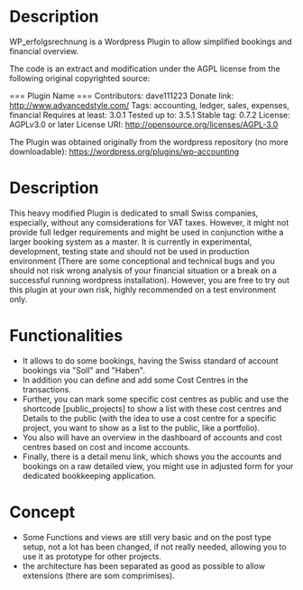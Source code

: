 # Description

WP_erfolgsrechnung is a Wordpress Plugin to allow simplified bookings and financial overview.

The code is an extract and modification under the AGPL license from the following original copyrighted source:

=== Plugin Name ===
Contributors: dave111223
Donate link: http://www.advancedstyle.com/
Tags: accounting, ledger, sales, expenses, financial
Requires at least: 3.0.1
Tested up to: 3.5.1
Stable tag: 0.7.2
License: AGPLv3.0 or later
License URI: http://opensource.org/licenses/AGPL-3.0

The Plugin was obtained originally from the wordpress repository (no more downloadable): https://wordpress.org/plugins/wp-accounting

# Description

This heavy modified Plugin is dedicated to small Swiss companies, especially, without any comsiderations for VAT taxes. However, it might not provide full ledger requirements and might be used in conjunction withe a larger booking system as a master. 
It is currently in experimental, development, testing state and should not be used in production environment 
(There are some conceptional and technical bugs and you should not risk wrong analysis of your financial situation or a break on a successful running wordpress installation).
However, you are free to try out this plugin at your own risk, highly recommended on a test environment only.

# Functionalities

- It allows to do some bookings, having the Swiss standard of account bookings via "Soll" and "Haben". 
- In addition you can define and add some Cost Centres in the transactions. 
- Further, you can mark some specific cost centres as public and use the shortcode [public_projects] to show a list with these cost centres and Details to the public (with the idea to use a cost centre for a specific project, you want to show as a list to the public, like a portfolio).
- You also  will have an overview in the dashboard of accounts and cost centres based on cost and income accounts.
- Finally, there is a detail menu link, which shows you the accounts and bookings on a raw detailed view, you might use in adjusted form for your dedicated bookkeeping application.

# Concept
  
- Some Functions and views are still very basic and on the post type setup, not a lot has been changed, if not really needed, allowing you to use it as prototype for other projects.
- the architecture has been separated as good as possible to allow extensions (there are som comprimises).




